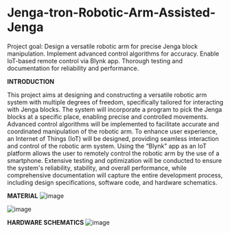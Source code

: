 # Jenga-tron-Robotic-Arm-Assisted-Jenga
Project goal: Design a versatile robotic arm for precise Jenga block manipulation. Implement advanced control algorithms for accuracy. Enable IoT-based remote control via Blynk app. Thorough testing and documentation for reliability and performance.

<b>INTRODUCTION</b>

This project aims at designing and constructing a versatile robotic arm system with multiple degrees of freedom, specifically tailored for interacting with Jenga blocks. The system will incorporate a program to pick the Jenga blocks at a specific place, enabling precise and controlled movements. Advanced control algorithms will be implemented to facilitate accurate and coordinated manipulation of the robotic arm. To enhance user experience, an Internet of Things (IoT) will be designed, providing seamless interaction and control of the robotic arm system. Using the “Blynk” app as an IoT platform allows the user to remotely control the robotic arm by the use of a smartphone. Extensive testing and optimization will be conducted to ensure the system's reliability, stability, and overall performance, while comprehensive documentation will capture the entire development process, including design specifications, software code, and hardware schematics.


<b>MATERIAL</b>
![image](https://github.com/RND-NONAGON-KEYWARRIORS/Jenga-tron-Robotic-Arm-Assisted-Jenga/assets/143982031/fc828e25-c676-483e-a765-ca40007b7f64)

![image](https://github.com/RND-NONAGON-KEYWARRIORS/Jenga-tron-Robotic-Arm-Assisted-Jenga/assets/143982031/ada9d976-1e4a-4d79-af16-002209c37ad7)

<b>HARDWARE SCHEMATICS</b>
![image](https://github.com/RND-NONAGON-KEYWARRIORS/Jenga-tron-Robotic-Arm-Assisted-Jenga/assets/134179620/81526321-6311-4a5a-85ac-40c34003bf18)



